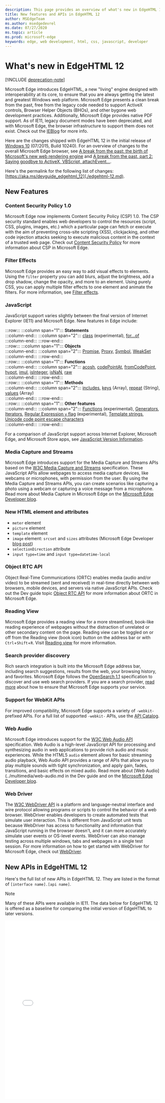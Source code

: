 ```yaml
---
description: This page provides an overview of what's new in EdgeHTML 12.
title: New features and APIs in EdgeHTML 12
author: MSEdgeTeam
ms.author: msedgedevrel
ms.date: 07/27/2020
ms.topic: article
ms.prod: microsoft-edge
keywords: edge, web development, html, css, javascript, developer
---
```

# What's new in EdgeHTML 12  

[!INCLUDE [deprecation-note](../includes/legacy-edge-note.md)]  

Microsoft Edge introduces EdgeHTML, a new "living" engine designed with interoperability at its core, to ensure that you are always getting the latest and greatest Windows web platform.  Microsoft Edge presents a clean break from the past, free from the legacy code needed to support ActiveX controls, Browser Helper Objects \(BHOs\), and other bygone web development practices.  Additionally, Microsoft Edge provides native PDF support.  As of IE11, legacy document modes have been deprecated, and with Microsoft Edge, the browser infrastructure to support them does not exist.  Check out the [IEBlog](/archive/blogs/ie/living-on-the-edge-our-next-step-in-interoperability) for more info.  

Here are the changes shipped with EdgeHTML 12 in the initial release of [Windows 10](https://blogs.windows.com/windowsexperience/2015/07/28/windows-10-free-upgrade-available-in-190-countries) \(07/2015, Build 10240\).  For an overview of changes to the overall Microsoft Edge browser, see [A break from the past: the birth of Microsoft's new web rendering engine](https://blogs.windows.com/msedgedev/2015/02/26) and [A break from the past, part 2: Saying goodbye to ActiveX, VBScript, attachEvent...](https://blogs.windows.com/msedgedev/2015/05/06).  

Here's the permalink for the following list of changes:  [https://aka.ms/devguide_edgehtml_12](./edgehtml-12.md).  

## New Features  

### Content Security Policy 1.0  

Microsoft Edge now implements Content Security Policy \(CSP\) 1.0.  The CSP security standard enables web developers to control the resources \(script, CSS, plugins, images, etc.\) which a particular page can fetch or execute with the aim of preventing cross-site scripting \(XSS\), clickjacking, and other code injection attacks seeking to execute malicious content in the context of a trusted web page.  Check out [Content Security Policy](https://developer.mozilla.org/docs/Mozilla/Add-ons/WebExtensions/Content_Security_Policy) for more information about CSP in Microsoft Edge.  

### Filter Effects  

Microsoft Edge provides an easy way to add visual effects to elements.  Using the `filter` property you can add blurs, adjust the brightness, add a drop shadow, change the opacity, and more to an element.  Using purely CSS, you can apply multiple filter effects to one element and animate the filters.  For more information, see [Filter effects](https://developer.mozilla.org/docs/Web/CSS/filter).  

### JavaScript  

JavaScript support varies slightly between the final version of Internet Explorer \(IE11\) and Microsoft Edge.  New features in Edge include:  

:::row:::
   :::column span="1":::
      **Statements**  
   :::column-end:::
   :::column span="2":::
      [class](https://developer.mozilla.org/docs/Web/JavaScript/Reference/Statements/class) \(experimental\), [for...of](https://developer.mozilla.org/docs/Web/JavaScript/Reference/Statements/for...of)  
   :::column-end:::
:::row-end:::  
:::row:::
   :::column span="1":::
      **Objects**  
   :::column-end:::
   :::column span="2":::
      [Promise](https://developer.mozilla.org/docs/Web/JavaScript/Reference/Global_Objects/Promise), [Proxy](https://developer.mozilla.org/docs/Web/JavaScript/Reference/Global_Objects/Proxy), [Symbol](https://developer.mozilla.org/docs/Web/JavaScript/Reference/Global_Objects/Symbol), [WeakSet](/scripting/javascript/reference/weakset-object-javascript)  
   :::column-end:::
:::row-end:::  
:::row:::
   :::column span="1":::
      **Functions**  
   :::column-end:::
   :::column span="2":::
      [acosh](https://developer.mozilla.org/docs/Web/JavaScript/Reference/Global_Objects/Math/acosh), [codePointAt](https://developer.mozilla.org/docs/Web/JavaScript/Reference/Global_Objects/String/codepointat), [fromCodePoint](https://developer.mozilla.org/docs/Web/JavaScript/Reference/Global_Objects/String/fromcodepoint), [hypot](https://developer.mozilla.org/docs/Web/JavaScript/Reference/Global_Objects/Math/hypot), [imul](https://developer.mozilla.org/docs/Web/JavaScript/Reference/Global_Objects/Math/imul), [isInteger](/scripting/javascript/reference/number-isinteger-function-number-javascript), [isNaN](https://developer.mozilla.org/docs/Web/JavaScript/Reference/Global_Objects/Number/isnan), [raw](https://developer.mozilla.org/docs/Web/JavaScript/Reference/Global_Objects/String/raw)  
   :::column-end:::
:::row-end:::  
:::row:::
   :::column span="1":::
      **Methods**  
   :::column-end:::
   :::column span="2":::
      [includes](https://developer.mozilla.org/docs/Web/JavaScript/Reference/Global_Objects/String/includes), [keys](https://developer.mozilla.org/docs/Web/JavaScript/Reference/Global_Objects/Array/keys) \(Array\), [repeat](https://developer.mozilla.org/docs/Web/JavaScript/Reference/Global_Objects/String/repeat) \(String\), [values](https://developer.mozilla.org/docs/Web/JavaScript/Reference/Global_Objects/Array/values) \(Array\)  
   :::column-end:::
:::row-end:::  
:::row:::
   :::column span="1":::
      **Other features**  
   :::column-end:::
   :::column span="2":::
      [Functions](https://developer.mozilla.org/docs/Learn/JavaScript/Building_blocks/Functions) \(experimental\), [Generators](https://developer.mozilla.org/docs/Web/JavaScript/Guide/Iterators_and_generators),  [Iterators](https://developer.mozilla.org/docs/Web/JavaScript/Guide/Iterators_and_generators), [Regular Expression `y` flag](https://developer.mozilla.org/docs/Web/JavaScript/Reference/Global_Objects/RegExp) \(experimental\), [Template strings](https://developer.mozilla.org/docs/Web/JavaScript/Reference/Template_literals), [Unicode code point escape characters](https://developer.mozilla.org/docs/Web/JavaScript/Reference/Lexical_grammar#String_literals)  
   :::column-end:::
:::row-end:::  

For a comparison of JavaScript support across Internet Explorer, Microsoft Edge, and Microsoft Store apps, see [JavaScript Version Information](./javascript-version-information.md).  

### Media Capture and Streams  

Microsoft Edge introduces support for the Media Capture and Streams APIs based on the [W3C Media Capture and Streams](https://w3c.github.io/mediacapture-main/getusermedia.html) specification.  These JavaScript APIs allow webpages to access media capture devices, like webcams or microphones, with permission from the user.  By using the Media Capture and Streams APIs, you can create scenarios like capturing a photo using a webcam or capturing a voice message from a microphone.  Read more about Media Capture in Microsoft Edge on the [Microsoft Edge Developer blog](https://blogs.windows.com/msedgedev/2015/05/13).  

### New HTML element and attributes  

*   `meter` element  
*   `picture` element  
*   `template` element  
*   `image` element: `srcset` and `sizes` attributes \(Microsoft Edge Developer [blog post](https://blogs.windows.com/msedgedev/2015/06/08)\)  
*   `selectionDirection` attribute  
*   `input type=time` and `input type=datetime-local`  

### Object RTC API  

Object Real-Time Communications \(ORTC\) enables media \(audio and/or video\) to be streamed \(sent and received\) in real-time directly between web browsers, mobile devices, and servers via native JavaScript APIs.  Check out the Dev guide topic [Object RTC API](https://ortc.org) for more information about ORTC in Microsoft Edge.  

### Reading View  

Microsoft Edge provides a reading view for a more streamlined, book-like reading experience of webpages without the distraction of unrelated or other secondary content on the page.  Reading view can be toggled on or off from the Reading view \(book icon\) button on the address bar or with `Ctrl`+`Shift`+`R`.  Visit [Reading view](../browser-features/reading-view.md) for more information.  

### Search provider discovery  

Rich search integration is built into the Microsoft Edge address bar, including search suggestions, results from the web, your browsing history, and favorites.  Microsoft Edge follows the [OpenSearch 1.1](https://github.com/dewitt/opensearch/blob/master/opensearch-1-1-draft-6.md) specification to discover and use web search providers.  If you are a search provider, [read more](../browser-features/search-provider-discovery.md) about how to ensure that Microsoft Edge supports your service.  

### Support for WebKit APIs  

For improved compatibility, Microsoft Edge supports a variety of `-webkit-` prefixed APIs.  For a full list of supported `-webkit-` APIs, use the [API Catalog](https://developer.microsoft.com/microsoft-edge/platform/catalog/?page=1&q=webkit).  

### Web Audio  

Microsoft Edge introduces support for the [W3C Web Audio API](https://webaudio.github.io/web-audio-api) specification.  Web Audio is a high-level JavaScript API for processing and synthesizing audio in web applications to provide rich audio and music experiences.  While the HTML5 `audio` element allows for basic streaming audio playback, Web Audio API provides a range of APIs that allow you to play multiple sounds with tight synchronization, and apply gain, fades, transitions, and basic effects on mixed audio.  Read more about [Web Audio](../multimedia/web-audio.md in the Dev guide and on the [Microsoft Edge Developer blog](https://blogs.windows.com/msedgedev/2015/05/19).  

### Web Driver  

The [W3C WebDriver API](https://w3.org/TR/webdriver) is a platform and language-neutral interface and wire protocol allowing programs or scripts to control the behavior of a web browser.  WebDriver enables developers to create automated tests that simulate user interaction.  This is different from JavaScript unit tests because WebDriver has access to functionality and information that JavaScript running in the browser doesn't, and it can more accurately simulate user events or OS-level events.  WebDriver can also manage testing across multiple windows, tabs and webpages in a single test session.  For more information on how to get started with WebDriver for Microsoft Edge, check out [WebDriver](../../webdriver.md).  

## New APIs in EdgeHTML 12  

Here's the full list of new APIs in EdgeHTML 12.  They are listed in the format of `[interface name].[api name]`.  

 > [!NOTE] 
 > Many of these APIs were available in IE11.  The data below for EdgeHTML 12 is offered as a baseline for comparing the initial version of EdgeHTML to later versions.  

<iframe height='580' scrolling='no' title='New APIs in EdgeHTML 12' src='//codepen.io/MicrosoftEdgeDocumentation/embed/pPOwby/?height=580&theme-id=23761&default-tab=result&embed-version=2' frameborder='no' allowtransparency='true' allowfullscreen='true' style='width: 100%;'>See the Pen <a href='https://codepen.io/MicrosoftEdgeDocumentation/pen/pPOwby/'>New APIs in EdgeHTML 12</a> by Microsoft Edge Docs (<a href='https://codepen.io/MicrosoftEdgeDocumentation'>@MicrosoftEdgeDocumentation</a>) on <a href='https://codepen.io'>CodePen</a>.</iframe>  
